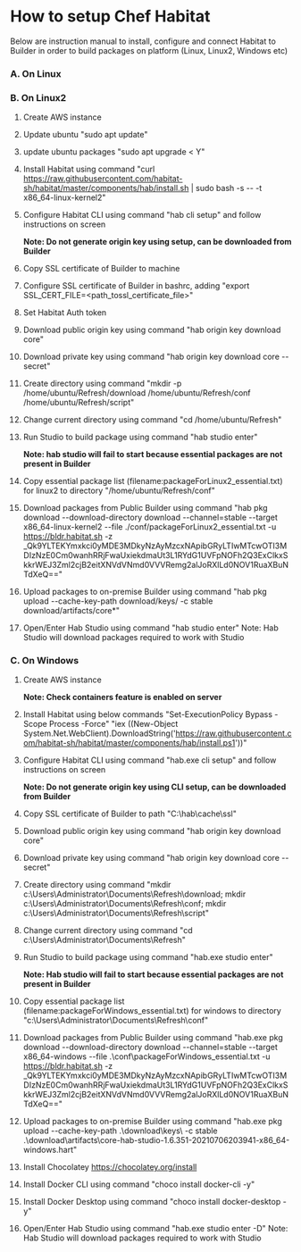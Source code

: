# How to setup Chef Habitat

Below are instruction manual to install, configure and connect Habitat to Builder in order to build packages on platform (Linux, Linux2, Windows etc)

### A. On Linux

### B. On Linux2

1. Create AWS instance
2. Update ubuntu "sudo apt update"
3. update ubuntu packages "sudo apt upgrade < Y"
4. Install Habitat using command "curl https://raw.githubusercontent.com/habitat-sh/habitat/master/components/hab/install.sh | sudo bash -s -- -t x86_64-linux-kernel2"
5. Configure Habitat CLI using command "hab cli setup" and follow instructions on screen

   **Note: Do not generate origin key using setup, can be downloaded from Builder**

4. Copy SSL certificate of Builder to machine
5. Configure SSL certificate of Builder in bashrc, adding "export SSL_CERT_FILE=<path_tossl_certificate_file>"
6. Set Habitat Auth token
7. Download public origin key using command "hab origin key download core"
8. Download private key using command "hab origin key download core --secret"
9. Create directory using command "mkdir -p /home/ubuntu/Refresh/download /home/ubuntu/Refresh/conf /home/ubuntu/Refresh/script"
10. Change current directory using command "cd /home/ubuntu/Refresh"
11. Run Studio to build package using command "hab studio enter"

      **Note: hab studio will fail to start because essential packages are not present in Builder**

11. Copy essential package list (filename:packageForLinux2_essential.txt) for linux2 to directory "/home/ubuntu/Refresh/conf"
12. Download packages from Public Builder using command "hab pkg download --download-directory download --channel=stable --target x86_64-linux-kernel2 --file ./conf/packageForLinux2_essential.txt -u https://bldr.habitat.sh -z _Qk9YLTEKYmxkci0yMDE3MDkyNzAyMzcxNApibGRyLTIwMTcwOTI3MDIzNzE0Cm0wanhRRjFwaUxiekdmaUt3L1RYdG1UVFpNOFh2Q3ExClkxSkkrWEJ3Zml2cjB2eitXNVdVNmd0VVVRemg2alJoRXlLd0NOV1RuaXBuNTdXeQ=="
13. Upload packages to on-premise Builder using command "hab pkg upload --cache-key-path download/keys/ -c stable download/artifacts/core*"
14. Open/Enter Hab Studio using command "hab studio enter"
      Note: Hab Studio will download packages required to work with Studio

### C. On Windows

1. Create AWS instance

   **Note: Check containers feature is enabled on server**

2. Install Habitat using below commands
   "Set-ExecutionPolicy Bypass -Scope Process -Force"
   "iex ((New-Object System.Net.WebClient).DownloadString('https://raw.githubusercontent.com/habitat-sh/habitat/master/components/hab/install.ps1'))"
3. Configure Habitat CLI using command "hab.exe cli setup" and follow instructions on screen

   **Note: Do not generate origin key using CLI setup, can be downloaded from Builder**
   
4. Copy SSL certificate of Builder to path "C:\hab\cache\ssl"
5. Download public origin key using command "hab origin key download core"
6. Download private key using command "hab origin key download core --secret"
7. Create directory using command "mkdir c:\Users\Administrator\Documents\Refresh\download; mkdir c:\Users\Administrator\Documents\Refresh\conf; mkdir c:\Users\Administrator\Documents\Refresh\script"
8. Change current directory using command "cd c:\Users\Administrator\Documents\Refresh"
9. Run Studio to build package using command "hab.exe studio enter"

      **Note: Hab studio will fail to start because essential packages are not present in Builder**

10. Copy essential package list (filename:packageForWindows_essential.txt) for windows to directory "c:\Users\Administrator\Documents\Refresh\conf"
11. Download packages from Public Builder using command "hab.exe pkg download --download-directory download --channel=stable --target x86_64-windows --file .\conf\packageForWindows_essential.txt -u https://bldr.habitat.sh -z _Qk9YLTEKYmxkci0yMDE3MDkyNzAyMzcxNApibGRyLTIwMTcwOTI3MDIzNzE0Cm0wanhRRjFwaUxiekdmaUt3L1RYdG1UVFpNOFh2Q3ExClkxSkkrWEJ3Zml2cjB2eitXNVdVNmd0VVVRemg2alJoRXlLd0NOV1RuaXBuNTdXeQ=="
12. Upload packages to on-premise Builder using command "hab.exe pkg upload --cache-key-path .\download\keys\ -c stable .\download\artifacts\core-hab-studio-1.6.351-20210706203941-x86_64-windows.hart"
13. Install Chocolatey https://chocolatey.org/install
14. Install Docker CLI using command "choco install docker-cli -y"
15. Install Docker Desktop using command "choco install docker-desktop -y"
16. Open/Enter Hab Studio using command "hab.exe studio enter -D"
      Note: Hab Studio will download packages required to work with Studio
